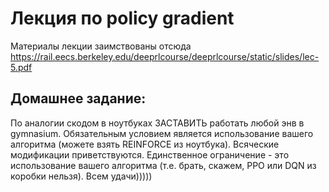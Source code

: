 # Лекция по policy gradient

Материалы лекции заимствованы отсюда https://rail.eecs.berkeley.edu/deeprlcourse/deeprlcourse/static/slides/lec-5.pdf

## Домашнее задание:
По аналогии скодом в ноутбуках ЗАСТАВИТЬ работать любой энв в gymnasium.
Обязательным условием является использование вашего алгоритма (можете взять REINFORCE из ноутбука).
Всяческие модификации приветствуются.
Единственное ограничение - это использование вашего алгоритма (т.е. брать, скажем, PPO или DQN из коробки нельзя).
Всем удачи)))))